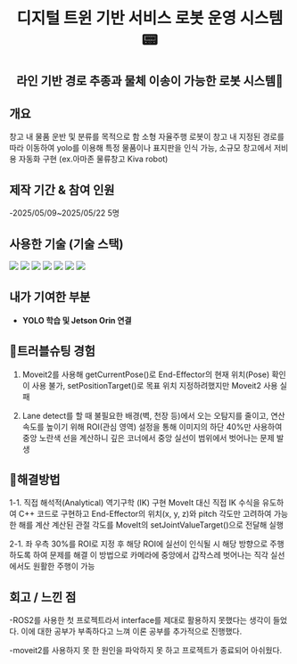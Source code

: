 <h1 align="center">디지털 트윈 기반 서비스 로봇 운영 시스템📟 </h1>

<h2 align="center">라인 기반 경로 추종과 물체 이송이 가능한 로봇 시스템🚜 </h2>



## 개요

창고 내 물품 운반 및 분류를 목적으로 함
소형 자율주행 로봇이 창고 내 지정된 경로를 따라 이동하여 yolo를 이용해 특정 물품이나 표지판을 인식 가능, 소규모 창고에서 저비용 자동화 구현 (ex.아마존 물류창고 Kiva robot)






## 제작 기간 & 참여 인원


-2025/05/09~2025/05/22  5명






## 사용한 기술 (기술 스택)  


<img src="https://img.shields.io/badge/python-blue?style=for-the-badge&logo=python&logoColor=white">   <img src="https://img.shields.io/badge/ROS2-black?style=for-the-badge&logo=ros&logoColor=#22314E">   <img src="https://img.shields.io/badge/OpenCV-5C3EE8?style=for-the-badge&logo=opencv&logoColor=white">   <img src="https://img.shields.io/badge/YOLO-111F68?style=for-the-badge&logo=yolo&logoColor=white">  <img src="https://img.shields.io/badge/Jetson-green?style=for-the-badge&logo=Jetson&logoColor=white">  <img src="https://img.shields.io/badge/Aruco-blue?style=for-the-badge&logo=Aruco&logoColor=white">  <img src="https://img.shields.io/badge/Gazebo-red?style=for-the-badge&logo=Gazebo&logoColor=white">



## 내가 기여한 부분


- **YOLO 학습 및 Jetson Orin 연결**





   
## 🎯트러블슈팅 경험  


1. Moveit2를 사용해 getCurrentPose()로 End-Effector의 현재 위치(Pose) 확인이 사용 불가, setPositionTarget()로 목표 위치 지정하려했지만 Moveit2 사용 실패
 


2. Lane detect를 할 때 불필요한 배경(벽, 천장 등)에서 오는 오탐지를 줄이고, 연산 속도를 높이기 위해 ROI(관심 영역) 설정을 통해 이미지의 하단 40%만 사용하여 중앙 노란색 선을 계산하니 깊은 코너에서 중앙 실선이 범위에서 벗어나는 문제 발생



## 🔨해결방법


1-1. 직접 해석적(Analytical) 역기구학 (IK) 구현
MoveIt 대신 직접 IK 수식을 유도하여 C++ 코드로 구현하고 End-Effector의 위치(x, y, z)와 pitch 각도만 고려하여 가능한 해를 계산
계산된 관절 각도를 MoveIt의 setJointValueTarget()으로 전달해 실행


2-1. 좌 우측 30%를 ROI로 지정 후 해당 ROI에 실선이 인식될 시 해당 방향으로 주행하도록 하여 문제를 해결
이 방법으로 카메라에 중앙에서 갑작스레 벗어나는 직각 실선에서도 원활한 주행이 가능


## 회고 / 느낀 점

-ROS2를 사용한 첫 프로젝트라서 interface를 제대로 활용하지 못했다는 생각이 들었다. 이에 대한 공부가 부족하다고 느껴 이론 공부를 추가적으로 진행했다.

-moveit2를 사용하지 못 한 원인을 파악하지 못 하고 프로젝트가 종료되어 아쉬웠다.
